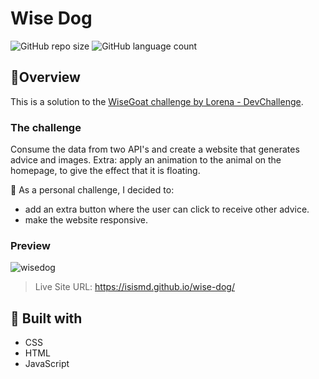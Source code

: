 # Wise Dog
![GitHub repo size](https://img.shields.io/github/repo-size/isismd/wise-dog?color=yellow)
![GitHub language count](https://img.shields.io/github/languages/count/isismd/wise-dog?color=blue)
## 🐶Overview

This is a solution to the [WiseGoat challenge by Lorena - DevChallenge](https://github.com/devchallenge-io/wisegoat).

### The challenge
Consume the data from two API's and create a website that generates advice and images.
Extra: apply an animation to the animal on the homepage, to give the effect that it is floating.

🎯 As a personal challenge, I decided to:
 - add an extra button where the user can click to receive other advice. 
 - make the website responsive.
### Preview

![wisedog](https://user-images.githubusercontent.com/97123796/160480460-647d7ad2-6c7c-4bb6-ae0f-c97398070e81.gif)


> Live Site URL: https://isismd.github.io/wise-dog/
## 🚀 Built with
- CSS
- HTML
- JavaScript
